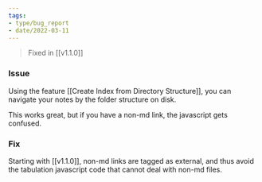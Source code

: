 ```yaml
---
tags:
- type/bug_report
- date/2022-03-11
---
```


> Fixed in [[v1.1.0]]

### Issue
Using the feature [[Create Index from Directory Structure]], you can navigate your notes by the folder structure on disk. 

This works great, but if you have a non-md link, the javascript gets confused.

### Fix
Starting with [[v1.1.0]], non-md links are tagged as external, and thus avoid the tabulation javascript code that cannot deal with non-md files.


